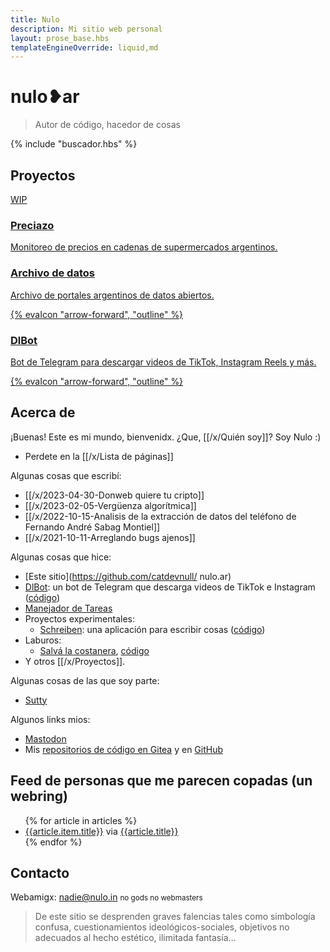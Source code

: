 ```yaml
---
title: Nulo
description: Mi sitio web personal
layout: prose_base.hbs
templateEngineOverride: liquid,md
---
```


# nulo❥ar

> Autor de código, hacedor de cosas

{% include "buscador.hbs" %}

## Proyectos

<div class="not-prose grid grid-cols-2 md:grid-cols-3 gap-4">
  <a href="https://preciazo.experimentos.nulo.ar" class="rounded-2xl shadow hover:shadow-lg transition-shadow bg-neutral-50 text-neutral-900 dark:bg-neutral-900 dark:text-neutral-100 relative overflow-hidden">
    <!-- <div class="absolute bottom-0 right-0 size-32 flex content-end flex-col"> -->
    <div class="bg-hazard w-64 font-black leading-none text-xl text-white text-center -rotate-45 z-20 absolute bottom-[10%] right-[-6rem]">WIP</div>
    <!-- </div> -->
    <div class="flex flex-col justify-between bg-neutral-50/85 dark:bg-neutral-800/85 z-10 relative h-full p-4">
      <div class="flex flex-col gap-2 px-1">
        <h3 class="font-semibold text-2xl">Preciazo</h3>
        <p class="leading-5">Monitoreo de precios en cadenas de supermercados argentinos.</p>
      </div>
    </div>
  </a>
  <a href="https://datos.nulo.ar" class="rounded-2xl shadow hover:shadow-lg transition-shadow bg-neutral-50 text-neutral-900 dark:bg-neutral-900 dark:text-neutral-100 relative overflow-hidden">
    <div class="flex flex-col justify-between bg-neutral-50/85 dark:bg-neutral-800/85 z-10 relative h-full p-4">
      <div class="flex flex-col gap-2 px-1">
        <h3 class="font-semibold text-2xl">Archivo de datos</h3>
        <p class="leading-5">Archivo de portales argentinos de datos abiertos.</p>
      </div>
      <span class="size-8 block justify-self-end place-self-end">
        {% evaIcon "arrow-forward", "outline" %}
      </span>
    </div>
  </a>
  <a href="/dlbot/" class="rounded-2xl shadow hover:shadow-lg transition-shadow bg-neutral-50 text-neutral-900 dark:bg-neutral-900 dark:text-neutral-100 relative overflow-hidden">
    <div class="flex flex-col justify-between bg-neutral-50/85 dark:bg-neutral-800/85 z-10 relative h-full p-4">
      <div class="flex flex-col gap-2 px-1">
        <h3 class="font-semibold text-2xl">DlBot</h3>
        <p class="leading-5">Bot de Telegram para descargar videos de TikTok, Instagram Reels y más.</p>
      </div>
      <span class="size-8 block justify-self-end place-self-end">
        {% evaIcon "arrow-forward", "outline" %}
      </span>
    </div>
  </a>
</div>

## Acerca de

¡Buenas! Este es mi mundo, bienvenidx. ¿Que, [[/x/Quién soy]]? Soy Nulo :)

-   Perdete en la [[/x/Lista de páginas]]

Algunas cosas que escribí:

-   [[/x/2023-04-30-Donweb quiere tu cripto]]
-   [[/x/2023-02-05-Vergüenza algorítmica]]
-   [[/x/2022-10-15-Analisis de la extracción de datos del teléfono de Fernando André Sabag Montiel]]
-   [[/x/2021-10-11-Arreglando bugs ajenos]]

Algunas cosas que hice:

-   [Este sitio](https://github.com/catdevnull/ nulo.ar)
-   [DlBot](https://t.me/dlthefourthbot): un bot de Telegram que descarga videos de TikTok e Instagram ([código](https://gitea.nulo.in/Nulo/dlbot4))
-   [Manejador de Tareas](https://tareas.nulo.in)
-   Proyectos experimentales:
    -   [Schreiben](https://beta.schreiben.nulo.ar): una aplicación para escribir cosas ([código](https://gitea.nulo.in/Nulo/schreiben))
-   Laburos:
    -   [Salvá la costanera](https://salva-la-costanera.netlify.app/), [código](https://gitea.nulo.in/Nulo/salva-la-costanera)
-   Y otros [[/x/Proyectos]].

Algunas cosas de las que soy parte:

-   [Sutty](https://sutty.coop.ar/)

Algunos links mios:

-   <a rel="me noopener noreferrer" href="https://todon.eu/@Nulo">Mastodon</a>
-   Mis [repositorios de código en Gitea](https://gitea.nulo.in/Nulo) y en [GitHub](https://github.com/catdevnull)

## Feed de personas que me parecen copadas (un webring)

<ul>
  {% for article in articles %}
    <li class="article">
      <a href="{{relativeLink article.item.link article.baseUrl}}" target="_blank" rel="noopener">{{article.item.title}}</a>
      via
      <a href="{{article.link}}">{{article.title}}</a>
    </li>
  {% endfor %}
</ul>

## Contacto

Webamigx: [nadie@nulo.in](mailto:nadie@nulo.in) <small>no gods no webmasters</small>

> De este sitio se desprenden graves falencias tales como simbología confusa, cuestionamientos ideológicos-sociales, objetivos no adecuados al hecho estético, ilimitada fantasía...
